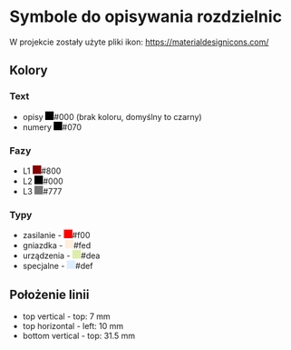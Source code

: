 # Symbole do opisywania rozdzielnic

W projekcie zostały użyte pliki ikon: https://materialdesignicons.com/

## Kolory

### Text
* opisy  <img src=".github/000.svg" width="15px" alt="#000"/>#000 (brak koloru, domyślny to czarny)
* numery  <img src=".github/000.svg" width="15px" alt="#070"/>#070

### Fazy
* L1 <img src=".github/800.svg" width="15px" alt="#800"/>#800
* L2 <img src=".github/000.svg" width="15px" alt="#000"/>#000
* L3 <img src=".github/777.svg" width="15px" alt="#777"/>#777

### Typy
* zasilanie -  <img src=".github/f00.svg" width="15px" alt="#f00"/>#f00
* gniazdka -   <img src=".github/fed.svg" width="15px" alt="#fed"/>#fed
* urządzenia - <img src=".github/dea.svg" width="15px" alt="#dea"/>#dea
* specjalne -  <img src=".github/def.svg" width="15px" alt="#def"/>#def

## Położenie linii

* top vertical - top: 7 mm
* top horizontal - left: 10 mm
* bottom vertical - top: 31.5 mm

